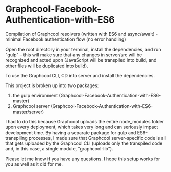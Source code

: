 # Graphcool-Facebook-Authentication-with-ES6
Compilation of Graphcool resolvers (written with ES6 and async/await) - minimal Facebook authentication flow (no error handling)

Open the root directory in your terminal, install the dependencies, and run "gulp" – this will make sure that any changes in server/src will be recognized and acted upon (JavaScript will be transpiled into build, and other files will be duplicated into build).

To use the Graphcool CLI, CD into server and install the dependencies.

This project is broken up into two packages:
  1) the gulp environment (Graphcool-Facebook-Authentication-with-ES6-master)
  2) Graphcool server (Graphcool-Facebook-Authentication-with-ES6-master/server)

I had to do this because Graphcool uploads the entire node_modules folder upon every deployment, which takes very long and can seriously impact development time. By having a separate package for gulp and ES6-transpiling processes, I made sure that Graphcool server-specific code is all that gets uploaded by the Graphcool CLI (uploads only the transpiled code and, in this case, a single module, "graphcool-lib").

Please let me know if you have any questions. I hope this setup works for you as well as it did for me.
